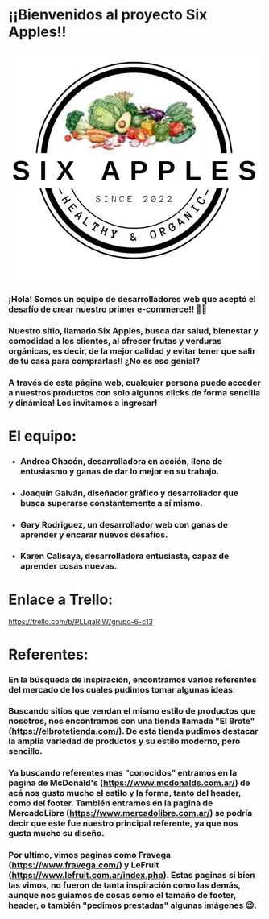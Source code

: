 # **¡¡Bienvenidos al proyecto Six Apples!!**
![logo](./design/logo.png)
### ¡Hola! Somos un equipo de desarrolladores web que aceptó el desafío de crear nuestro primer e-commerce!! 🥳🤓
### Nuestro sitio, llamado Six Apples, busca dar salud, bienestar y comodidad a los clientes, al ofrecer frutas y verduras orgánicas, es decir, de la mejor calidad y evitar tener que salir de tu casa para comprarlas!! ¿No es eso genial? 
### A través de esta página web, cualquier persona puede acceder a nuestros productos con solo algunos clicks de forma sencilla y dinámica! Los invitamos a ingresar!
# El equipo:
- ### Andrea Chacón, desarrolladora en acción, llena de entusiasmo y ganas de dar lo mejor en su trabajo.
- ### Joaquín Galván, diseñador gráfico y desarrollador que busca superarse constantemente a sí mismo.
- ### Gary Rodriguez, un desarrollador web con ganas de aprender y encarar nuevos desafíos.
- ### Karen Calisaya, desarrolladora entusiasta, capaz de aprender cosas nuevas.
# Enlace a Trello:
<https://trello.com/b/PLLqaRlW/grupo-6-c13>
# Referentes:
### En la búsqueda de inspiración, encontramos varios referentes del mercado de los cuales pudimos tomar algunas ideas.
### Buscando sitios que vendan el mismo estilo de productos que nosotros, nos encontramos con una tienda llamada "El Brote" (<https://elbrotetienda.com/>). De esta tienda pudimos destacar la amplia variedad de productos y su estilo moderno, pero sencillo.
### Ya buscando referentes mas "conocidos" entramos en la pagina de McDonald's (<https://www.mcdonalds.com.ar/>) de acá nos gusto mucho el estilo y la forma, tanto del header, como del footer. También entramos en la pagina de MercadoLibre (<https://www.mercadolibre.com.ar/>) se podría decir que este fue nuestro principal referente, ya que nos gusta mucho su diseño.
### Por ultimo, vimos paginas como Fravega (<https://www.fravega.com/>) y LeFruit (<https://www.lefruit.com.ar/index.php>). Estas paginas si bien las vimos, no fueron de tanta inspiración como las demás, aunque nos guiamos de cosas como el tamaño de footer, header, o también "pedimos prestadas" algunas imágenes 😉.